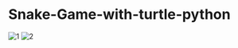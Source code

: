 # Snake-Game-with-turtle-python

![1](https://user-images.githubusercontent.com/101149365/231318905-faf74dac-4914-4188-8ce7-45fd26f91c23.png)
![2](https://user-images.githubusercontent.com/101149365/231318906-779336d7-a455-4a5f-a5d3-b6b5fa3a3706.png)
